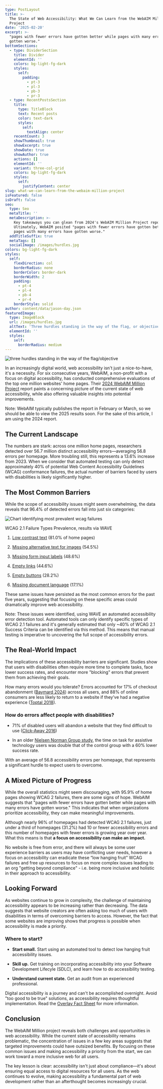 ```yaml
---
type: PostLayout
title: >-
  The State of Web Accessibility: What We Can Learn from the WebAIM Million
  Project
date: '2025-02-20'
excerpt: >-
  "pages with fewer errors have gotten better while pages with many errors have
  gotten worse."
bottomSections:
  - type: DividerSection
    title: Divider
    elementId: ''
    colors: bg-light-fg-dark
    styles:
      self:
        padding:
          - pt-3
          - pl-3
          - pb-3
          - pr-3
  - type: RecentPostsSection
    title:
      type: TitleBlock
      text: Recent posts
      color: text-dark
      styles:
        self:
          textAlign: center
    recentCount: 3
    showThumbnail: true
    showExcerpt: true
    showDate: true
    showAuthor: true
    actions: []
    elementId: ''
    variant: three-col-grid
    colors: bg-light-fg-dark
    styles:
      self:
        justifyContent: center
slug: what-we-can-learn-from-the-webaim-million-project
isFeatured: false
isDraft: false
seo:
  type: Seo
  metaTitle: ''
  metaDescription: >-
    Key takeaways you can glean from 2024's WebAIM Million Project report.
    Ultimately, WebAIM posited "pages with fewer errors have gotten better while
    pages with many errors have gotten worse."
  addTitleSuffix: true
  metaTags: []
  socialImage: /images/hurdles.jpg
colors: bg-light-fg-dark
styles:
  self:
    flexDirection: col
    borderRadius: none
    borderColor: border-dark
    borderWidth: 2
    padding:
      - pt-4
      - pl-4
      - pb-4
      - pr-4
    borderStyle: solid
author: content/data/jason-day.json
featuredImage:
  type: ImageBlock
  url: /images/hurdles.jpg
  altText: 'Three hurdles standing in the way of the flag, or objective'
  elementId: ''
  styles:
    self:
      borderRadius: medium
---
```

![three hurdles standing in the way of the flag/objective](/images/hurdles.jpg)

In an increasingly digital world, web accessibility isn't just a nice-to-have, it's a necessity. For six consecutive years, WebAIM, a non-profit with a focus on digital accessibility, has conducted comprehensive evaluations of the top one million websites' home pages. Their [2024 WebAIM Million Project](https://webaim.org/projects/million/) report paints a concerning picture of the current state of web accessibility, while also offering valuable insights into potential improvements.

Note: WebAIM typically publishes the report in February or March, so we should be able to view the 2025 results soon. For the sake of this article, I am using the 2024 report.

## The Current Landscape

The numbers are stark: across one million home pages, researchers detected over 56.7 million distinct accessibility errors—averaging 56.8 errors per homepage. More troubling still, this represents a 13.6% increase from 2023. When we consider that automated testing can only detect approximately 40% of potential Web Content Accessibility Guidelines (WCAG) conformance failures, the actual number of barriers faced by users with disabilities is likely significantly higher.

## The Most Common Barriers

While the scope of accessibility issues might seem overwhelming, the data reveals that 96.4% of detected errors fall into just six categories:

![Chart identifying most prevalent wcag failures](/images/webaim-graph.png)

WCAG 2.1 Failure Types Prevalence, results via WAVE

1.  [Low contrast text](https://www.w3.org/WAI/WCAG22/Understanding/contrast-minimum.html) (81.0% of home pages)

2.  [Missing alternative text for images](https://www.w3.org/WAI/WCAG22/Understanding/non-text-content.html) (54.5%)

3.  [Missing form input labels](https://www.w3.org/WAI/WCAG22/Understanding/labels-or-instructions.html) (48.6%)

4.  [Empty links](https://www.w3.org/WAI/WCAG22/Understanding/link-purpose-in-context.html) (44.6%)

5.  [Empty buttons](https://www.w3.org/WAI/WCAG22/Understanding/non-text-content.html) (28.2%)

6.  [Missing document language](https://www.w3.org/WAI/WCAG22/Understanding/language-of-page.html) (17.1%)

These same issues have persisted as the most common errors for the past five years, suggesting that focusing on these specific areas could dramatically improve web accessibility.

Note: These issues were identified, using WAVE an automated accessibility error detection tool. Automated tools can only identify specific types of WCAG 2.1 failures and it's generally estimated that only \~40% of WCAG 2.1 Success Criteria can be identified via this method. This means that manual testing is imperative to uncovering the full scope of accessibility errors.

## The Real-World Impact

The implications of these accessibility barriers are significant. Studies show that users with disabilities often require more time to complete tasks, face lower success rates, and encounter more "blocking" errors that prevent them from achieving their goals.

How many errors would you tolerate? Errors accounted for 17% of checkout abandonment ([Baymard 2024](https://baymard.com/lists/cart-abandonment-rate)) across all users, and 88% of online consumers are less likely to return to a website if they’ve had a negative experience ([Toptal 2018](https://www.toptal.com/designers/ux/ux-statistics-insights-infographic)).

### How do errors affect people with disabilities?

*   71% of disabled users will abandon a website that they find difficult to use ([Click-Away 2016](https://www.clickawaypound.com/cap16finalreport.html))

*   In an older [Nielsen Norman Group study](https://www.nngroup.com/reports/usability-guidelines-accessible-web-design/), the time on task for assistive technology users was double that of the control group with a 60% lower success rate.

With an average of 56.8 accessibility errors per homepage, that represents a significant hurdle to expect users to overcome.

## A Mixed Picture of Progress

While the overall statistics might seem discouraging, with 95.9% of home pages showing WCAG 2 failures, there are some signs of hope. WebAIM suggests that "pages with fewer errors have gotten better while pages with many errors have gotten worse." This indicates that when organizations prioritize accessibility, they can make meaningful improvements.

Although nearly 96% of homepages had detected WCAG 2.1 failures, just under a third of homepages (31.2%) had 10 or fewer accessibility errors and this number of homepages with fewer errors is growing year over year. What this means is that **a focus on accessibility can make an impact.**

No website is free from error, and there will always be some user experience barriers as users may have conflicting user needs, however a focus on accessibility can eradicate these “low hanging fruit” WCAG failures and free up resources to focus on more complex issues leading to an org "getting beyond compliance" - i.e. being more inclusive and holistic in their approach to accessibility.

## Looking Forward

As websites continue to grow in complexity, the challenge of maintaining accessibility appears to be increasing rather than decreasing. The data suggests that website creators are often asking too much of users with disabilities in terms of overcoming barriers to access. However, the fact that some websites are improving shows that progress is possible when accessibility is made a priority.

### Where to start?

*   **Start small.** Start using an automated tool to detect low hanging fruit accessibility issues.

*   **Skill up.** Get training on incorporating accessibility into your Software Development Lifecyle (SDLC), and learn how to do accessibility testing.

*   **Understand current state.** Get an audit from an experienced professional.

Digital accessibility is a journey and can't be accomplished overnight. Avoid "too good to be true" solutions, as accessibility requires thoughtful implementation. Read the [Overlay Fact Sheet](https://overlayfactsheet.com/en/) for more information.

## Conclusion

The WebAIM Million project reveals both challenges and opportunities in web accessibility. While the current state of accessibility remains problematic, the concentration of issues in a few key areas suggests that targeted improvements could have outsized benefits. By focusing on these common issues and making accessibility a priority from the start, we can work toward a more inclusive web for all users.

The key lesson is clear: accessibility isn't just about compliance—it's about ensuring equal access to digital resources for all users. As the web continues to evolve, making accessibility a fundamental part of web development rather than an afterthought becomes increasingly crucial.

